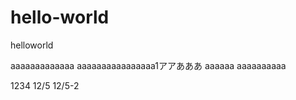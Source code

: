 # hello-world
helloworld


aaaaaaaaaaaaa
aaaaaaaaaaaaaaaa1アアあああ
aaaaaa
aaaaaaaaaa


1234
12/5
12/5-2
